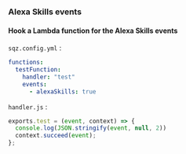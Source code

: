 ### Alexa Skills events

#### Hook a Lambda function for the Alexa Skills events

`sqz.config.yml` :

```yaml
functions:
  testFunction:
    handler: "test"
    events:
      - alexaSkills: true
```

`handler.js` :

```js
exports.test = (event, context) => {
  console.log(JSON.stringify(event, null, 2))
  context.succeed(event);
};
```
